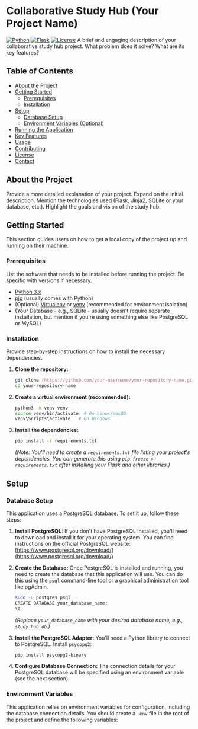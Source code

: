 # Collaborative Study Hub (Your Project Name)

[![Python](https://img.shields.io/badge/python-3.x-blue.svg)](https://www.python.org/)
[![Flask](https://img.shields.io/badge/Flask-%23000.svg?style=for-the-badge&logo=flask&logoColor=white)](https://flask.palletsprojects.com/)
[![License](https://img.shields.io/badge/License-MIT-yellow.svg)](LICENSE) A brief and engaging description of your collaborative study hub project. What problem does it solve? What are its key features?

## Table of Contents

- [About the Project](#about-the-project)
- [Getting Started](#getting-started)
  - [Prerequisites](#prerequisites)
  - [Installation](#installation)
- [Setup](#setup)
  - [Database Setup](#database-setup)
  - [Environment Variables (Optional)](#environment-variables-optional)
- [Running the Application](#running-the-application)
- [Key Features](#key-features)
- [Usage](#usage)
- [Contributing](#contributing)
- [License](#license)
- [Contact](#contact)

## About the Project

Provide a more detailed explanation of your project. Expand on the initial description. Mention the technologies used (Flask, Jinja2, SQLite or your database, etc.). Highlight the goals and vision of the study hub.

## Getting Started

This section guides users on how to get a local copy of the project up and running on their machine.

### Prerequisites

List the software that needs to be installed before running the project. Be specific with versions if necessary.

* [Python 3.x](https://www.python.org/downloads/)
* [pip](https://pip.pypa.io/en/stable/installing/) (usually comes with Python)
* (Optional) [Virtualenv](https://virtualenv.pypa.io/en/latest/installation/) or [venv](https://docs.python.org/3/library/venv.html) (recommended for environment isolation)
* (Your Database - e.g., SQLite - usually doesn't require separate installation, but mention if you're using something else like PostgreSQL or MySQL)

### Installation

Provide step-by-step instructions on how to install the necessary dependencies.

1.  **Clone the repository:**
    ```bash
    git clone [https://github.com/your-username/your-repository-name.git](https://github.com/your-username/your-repository-name.git)
    cd your-repository-name
    ```

2.  **Create a virtual environment (recommended):**
    ```bash
    python3 -m venv venv
    source venv/bin/activate  # On Linux/macOS
    venv\Scripts\activate   # On Windows
    ```

3.  **Install the dependencies:**
    ```bash
    pip install -r requirements.txt
    ```
    *(Note: You'll need to create a `requirements.txt` file listing your project's dependencies. You can generate this using `pip freeze > requirements.txt` after installing your Flask and other libraries.)*

## Setup

### Database Setup

This application uses a PostgreSQL database. To set it up, follow these steps:

1.  **Install PostgreSQL:** If you don't have PostgreSQL installed, you'll need to download and install it for your operating system. You can find instructions on the official PostgreSQL website: [https://www.postgresql.org/download/](https://www.postgresql.org/download/)

2.  **Create the Database:** Once PostgreSQL is installed and running, you need to create the database that this application will use. You can do this using the `psql` command-line tool or a graphical administration tool like pgAdmin.

    ```bash
    sudo -u postgres psql
    CREATE DATABASE your_database_name;
    \q
    ```

    *(Replace `your_database_name` with your desired database name, e.g., `study_hub_db`.)*

3.  **Install the PostgreSQL Adapter:** You'll need a Python library to connect to PostgreSQL. Install `psycopg2`:

    ```bash
    pip install psycopg2-binary
    ```

4.  **Configure Database Connection:** The connection details for your PostgreSQL database will be specified using an environment variable (see the next section).

### Environment Variables

This application relies on environment variables for configuration, including the database connection details. You should create a `.env` file in the root of the project and define the following variables:
